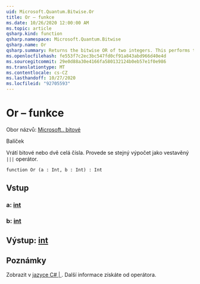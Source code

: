 ```yaml
---
uid: Microsoft.Quantum.Bitwise.Or
title: Or – funkce
ms.date: 10/26/2020 12:00:00 AM
ms.topic: article
qsharp.kind: function
qsharp.namespace: Microsoft.Quantum.Bitwise
qsharp.name: Or
qsharp.summary: Returns the bitwise OR of two integers. This performs the same computation as the built-in `|||` operator.
ms.openlocfilehash: fe553f7c2ec3bc547fd0cf91a843abd966d40e4d
ms.sourcegitcommit: 29e0d88a30e4166fa580132124b0eb57e1f0e986
ms.translationtype: MT
ms.contentlocale: cs-CZ
ms.lasthandoff: 10/27/2020
ms.locfileid: "92705593"
---
```

# <a name="or-function"></a>Or – funkce

Obor názvů: [Microsoft.. bitové](xref:Microsoft.Quantum.Bitwise)

Balíček [](https://nuget.org/packages/)


Vrátí bitové nebo dvě celá čísla.
Provede se stejný výpočet jako vestavěný `|||` operátor.

```qsharp
function Or (a : Int, b : Int) : Int
```


## <a name="input"></a>Vstup

### <a name="a--int"></a>a: [int](xref:microsoft.quantum.lang-ref.int)




### <a name="b--int"></a>b: [int](xref:microsoft.quantum.lang-ref.int)





## <a name="output--int"></a>Výstup: [int](xref:microsoft.quantum.lang-ref.int)



## <a name="remarks"></a>Poznámky

Zobrazit v [jazyce C# | ](https://docs.microsoft.com/dotnet/csharp/language-reference/operators/or-operator) . Další informace získáte od operátora.